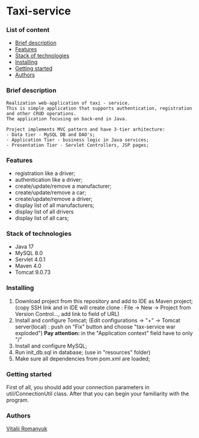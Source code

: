 # Taxi-service
### List of content
 - [Brief description](#brief-description-)
 - [Features](#features)
 - [Stack of technologies](#stack-of-technologies)
 - [Installing](#installing)
 - [Getting started](#getting-started)
 - [Authors](#authors)

### Brief description 
```
Realization web-application of taxi - service. 
This is simple application that supports authentication, registration and other CRUD operations.
The application focusing on back-end in Java.

Project implements MVC pattern and have 3-tier arhitecture:
- Data tier - MySQL DB and DAO's;
- Application Tier - business logic in Java services;
- Presentation Tier - Servlet Controllers, JSP pages;
```

### Features

 - registration like a driver;
 - authentication like a driver;
 - create/update/remove a manufacturer;
 - create/update/remove a car;
 - create/update/remove a driver;
 - display list of all manufacturers;
 - display list of all drivers
 - display list of all cars;

### Stack of technologies
 - Java 17
 - MySQL 8.0
 - Servlet 4.0.1
 - Maven 4.0
 - Tomcat 9.0.73

### Installing
 1. Download project from this repository and add to IDE as Maven project;
    (copy SSH link and in IDE will create clone : File -> New -> Project from Version Control..., add link to field of URL)
 2. Install and configure Tomcat;
    (Edit configurations -> "+" -> Tomcat server(local) : push on "Fix" button and choose "tax-service war exploded")
  __Pay attention:__ in the "Application context" field have to only "/"
 3. Install and configure MySQL;
 4. Run init_db.sql in database; (use in "resources" folder)
 5. Make sure all dependencies from pom.xml are loaded;

### Getting started
 First of all, you should add your connection parameters in util/ConnectionUtil class. 
 After that you can begin your familiarity with the program.
 
### Authors
[Vitalii Romanyuk](https://github.com/vromanyuk)